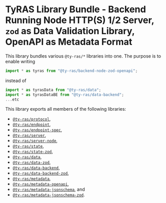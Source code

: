 # TyRAS Library Bundle - Backend Running Node HTTP(S) 1/2 Server, `zod` as Data Validation Library, OpenAPI as Metadata Format

This library bundles various `@ty-ras/*` libraries into one.
The purpose is to enable writing
```ts
import * as tyras from "@ty-ras/backend-node-zod-openapi";
```
instead of
```ts
import * as tyrasData from "@ty-ras/data";
import * as tyrasDataBE from "@ty-ras/data-backend";
...etc
```

This library exports all members of the following libraries:
- [`@ty-ras/protocol`](https://npmjs.com/package/@ty-ras/protocol),
- [`@ty-ras/endpoint`](https://npmjs.com/package/@ty-ras/endpoint),
- [`@ty-ras/endpoint-spec`](https://npmjs.com/package/@ty-ras/endpoint-spec),
- [`@ty-ras/server`](https://npmjs.com/package/@ty-ras/server),
- [`@ty-ras/server-node`](https://npmjs.com/package/@ty-ras/server-node),
- [`@ty-ras/state`](https://npmjs.com/package/@ty-ras/state),
- [`@ty-ras/state-zod`](https://npmjs.com/package/@ty-ras/state-zod),
- [`@ty-ras/data`](https://npmjs.com/package/@ty-ras/data),
- [`@ty-ras/data-zod`](https://npmjs.com/package/@ty-ras/data-zod),
- [`@ty-ras/data-backend`](https://npmjs.com/package/@ty-ras/data-backend),
- [`@ty-ras/data-backend-zod`](https://npmjs.com/package/@ty-ras/data-backend-zod),
- [`@ty-ras/metadata`](https://npmjs.com/package/@ty-ras/metadata),
- [`@ty-ras/metadata-openapi`](https://npmjs.com/package/@ty-ras/metadata-openapi),
- [`@ty-ras/metadata-jsonschema`](https://npmjs.com/package/@ty-ras/metadata-jsonschema`), and
- [`@ty-ras/metadata-jsonschema-zod`](https://npmjs.com/package/@ty-ras/metadata-jsonschema-zod).
